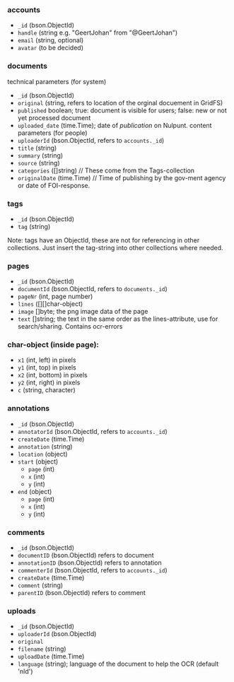 ### accounts
 - `_id` (bson.ObjectId)
 - `handle` (string e.g. "GeertJohan" from "@GeertJohan")
 - `email` (string, optional)
 - `avatar` (to be decided)

### documents
technical parameters (for system)
 - `_id` (bson.ObjectId)
 - `original` (string, refers to location of the orginal docuement in GridFS)
 - `published` boolean; true: document is visible for users; false: new or not yet processed document
 - `uploaded_date` (time.Time); date of *publication* on Nulpunt.
content parameters (for people)
 - `uploaderId` (bson.ObjectId, refers to `accounts._id`)
 - `title` (string)
 - `summary` (string)
 - `source` (string)
 - `categories` ([]string)  // These come from the Tags-collection
 - `originalDate` (time.Time)  // Time of publishing by the gov-ment agency or date of FOI-response.

### tags
 - `_id` (bson.ObjectId)
 - `tag` (string)

Note: tags have an ObjectId, these are not for referencing in other collections.
Just insert the tag-string into other collections where needed.

### pages
 - `_id` (bson.ObjectId)
 - `documentId` (bson.ObjectId, refers to `documents._id`)
 - `pageNr` (int, page number)
 - `lines` ([][]char-object)
 - `image` []byte; the png image data of the page
 - `text` []string; the text in the same order as the lines-attribute, use for search/sharing. Contains ocr-errors

### char-object (inside page):
 - `x1` (int, left) in pixels
 - `y1` (int, top) in pixels
 - `x2` (int, bottom) in pixels
 - `y2` (int, right) in pixels
 - `c` (string, character)

### annotations
 - `_id` (bson.ObjectId)
 - `annotatorId` (bson.ObjectId, refers to `accounts._id`)
 - `createDate` (time.Time)
 - `annotation` (string)
 - `location` (object)
  - `start` (object)
    - `page` (int)
    - `x` (int)
    - `y` (int)
  - `end` (object)
    - `page` (int)
    - `x` (int)
    - `y` (int)

### comments
 - `_id` (bson.ObjectId)
 - `documentID` (bson.ObjectId) refers to document
 - `annotationID` (bson.ObjectId) refers to annotation
 - `commenterId` (bson.ObjectId, refers to `accounts._id`)
 - `createDate` (time.Time)
 - `comment` (string)
 - `parentID` (bson.ObjectId) refers to comment

### uploads
 - `_id` (bson.ObjectId)
 - `uploaderId` (bson.ObjectId)
 - `original` 
 - `filename` (string)
 - `uploadDate` (time.Time)
 - `language` (string); language of the document to help the OCR (default 'nld')
